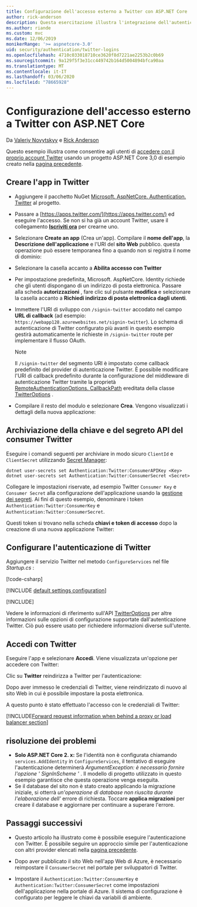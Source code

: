 ```yaml
---
title: Configurazione dell'accesso esterno a Twitter con ASP.NET Core
author: rick-anderson
description: Questa esercitazione illustra l'integrazione dell'autenticazione utente dell'account Twitter in un'app ASP.NET Core esistente.
ms.author: riande
ms.custom: mvc
ms.date: 12/06/2019
monikerRange: '>= aspnetcore-3.0'
uid: security/authentication/twitter-logins
ms.openlocfilehash: 4710c033018710ce3620f8d7221ae2253b2c0b69
ms.sourcegitcommit: 9a129f5f3e31cc449742b164d5004894bfca90aa
ms.translationtype: MT
ms.contentlocale: it-IT
ms.lasthandoff: 03/06/2020
ms.locfileid: "78665928"
---
```

# <a name="twitter-external-sign-in-setup-with-aspnet-core"></a>Configurazione dell'accesso esterno a Twitter con ASP.NET Core

Da [Valeriy Novytskyy](https://github.com/01binary) e [Rick Anderson](https://twitter.com/RickAndMSFT)

Questo esempio illustra come consentire agli utenti di [accedere con il proprio account Twitter](https://dev.twitter.com/web/sign-in/desktop-browser) usando un progetto ASP.NET Core 3,0 di esempio creato nella [pagina precedente](xref:security/authentication/social/index).

## <a name="create-the-app-in-twitter"></a>Creare l'app in Twitter

* Aggiungere il pacchetto NuGet [Microsoft. AspNetCore. Authentication. Twitter](https://www.nuget.org/packages/Microsoft.AspNetCore.Authentication.Twitter/3.0.0) al progetto.

* Passare a [https://apps.twitter.com/](https://apps.twitter.com/) ed eseguire l'accesso. Se non si ha già un account Twitter, usare il collegamento **[Iscriviti ora](https://twitter.com/signup)** per crearne uno.

* Selezionare **Create an app** (Crea un'app). Compilare il **nome dell'app**, la **Descrizione dell'applicazione** e l'URI del **sito Web** pubblico. questa operazione può essere temporanea fino a quando non si registra il nome di dominio:

* Selezionare la casella accanto a **Abilita accesso con Twitter**

* Per impostazione predefinita, Microsoft. AspNetCore. Identity richiede che gli utenti dispongano di un indirizzo di posta elettronica. Passare alla scheda **autorizzazioni** , fare clic sul pulsante **modifica** e selezionare la casella accanto a **Richiedi indirizzo di posta elettronica dagli utenti**.

* Immettere l'URI di sviluppo con `/signin-twitter` accodato nel campo **URL di callback** (ad esempio: `https://webapp128.azurewebsites.net/signin-twitter`). Lo schema di autenticazione di Twitter configurato più avanti in questo esempio gestirà automaticamente le richieste in `/signin-twitter` route per implementare il flusso OAuth.

  > [!NOTE]
  > Il `/signin-twitter` del segmento URI è impostato come callback predefinito del provider di autenticazione Twitter. È possibile modificare l'URI di callback predefinito durante la configurazione del middleware di autenticazione Twitter tramite la proprietà [RemoteAuthenticationOptions. CallbackPath](/dotnet/api/microsoft.aspnetcore.authentication.remoteauthenticationoptions.callbackpath) ereditata della classe [TwitterOptions](/dotnet/api/microsoft.aspnetcore.authentication.twitter.twitteroptions) .

* Compilare il resto del modulo e selezionare **Crea**. Vengono visualizzati i dettagli della nuova applicazione:

## <a name="storing-twitter-consumer-api-key-and-secret"></a>Archiviazione della chiave e del segreto API del consumer Twitter

Eseguire i comandi seguenti per archiviare in modo sicuro `ClientId` e `ClientSecret` utilizzando [Secret Manager](xref:security/app-secrets):

```dotnetcli
dotnet user-secrets set Authentication:Twitter:ConsumerAPIKey <Key>
dotnet user-secrets set Authentication:Twitter:ConsumerSecret <Secret>
```

Collegare le impostazioni riservate, ad esempio Twitter `Consumer Key` e `Consumer Secret` alla configurazione dell'applicazione usando la [gestione dei segreti](xref:security/app-secrets). Ai fini di questo esempio, denominare i token `Authentication:Twitter:ConsumerKey` e `Authentication:Twitter:ConsumerSecret`.

Questi token si trovano nella scheda **chiavi e token di accesso** dopo la creazione di una nuova applicazione Twitter:

## <a name="configure-twitter-authentication"></a>Configurare l'autenticazione di Twitter

Aggiungere il servizio Twitter nel metodo `ConfigureServices` nel file *Startup.cs* :

[!code-csharp[](~/security/authentication/social/social-code/3.x/StartupTwitter3x.cs?name=snippet&highlight=10-15)]

[!INCLUDE [default settings configuration](includes/default-settings.md)]

[!INCLUDE[](includes/chain-auth-providers.md)]

Vedere le informazioni di riferimento sull'API [TwitterOptions](/dotnet/api/microsoft.aspnetcore.builder.twitteroptions) per altre informazioni sulle opzioni di configurazione supportate dall'autenticazione Twitter. Ciò può essere usato per richiedere informazioni diverse sull'utente.

## <a name="sign-in-with-twitter"></a>Accedi con Twitter

Eseguire l'app e selezionare **Accedi**. Viene visualizzata un'opzione per accedere con Twitter:

Clic su **Twitter** reindirizza a Twitter per l'autenticazione:

Dopo aver immesso le credenziali di Twitter, viene reindirizzato di nuovo al sito Web in cui è possibile impostare la posta elettronica.

A questo punto è stato effettuato l'accesso con le credenziali di Twitter:

[!INCLUDE[Forward request information when behind a proxy or load balancer section](includes/forwarded-headers-middleware.md)]

## <a name="troubleshooting"></a>risoluzione dei problemi

* **Solo ASP.NET Core 2. x:** Se l'identità non è configurata chiamando `services.AddIdentity` in `ConfigureServices`, il tentativo di eseguire l'autenticazione determinerà *ArgumentException: è necessario fornire l'opzione ' SignInScheme '* . Il modello di progetto utilizzato in questo esempio garantisce che questa operazione venga eseguita.
* Se il database del sito non è stato creato applicando la migrazione iniziale, si otterrà *un'operazione di database non riuscita durante l'elaborazione dell'* errore di richiesta. Toccare **applica migrazioni** per creare il database e aggiornare per continuare a superare l'errore.

## <a name="next-steps"></a>Passaggi successivi

* Questo articolo ha illustrato come è possibile eseguire l'autenticazione con Twitter. È possibile seguire un approccio simile per l'autenticazione con altri provider elencati nella [pagina precedente](xref:security/authentication/social/index).

* Dopo aver pubblicato il sito Web nell'app Web di Azure, è necessario reimpostare il `ConsumerSecret` nel portale per sviluppatori di Twitter.

* Impostare il `Authentication:Twitter:ConsumerKey` e `Authentication:Twitter:ConsumerSecret` come impostazioni dell'applicazione nella portale di Azure. Il sistema di configurazione è configurato per leggere le chiavi da variabili di ambiente.
